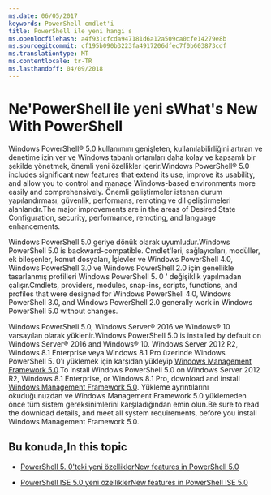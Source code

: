 ```yaml
---
ms.date: 06/05/2017
keywords: PowerShell cmdlet'i
title: PowerShell ile yeni hangi s
ms.openlocfilehash: a4f931cfcda947181d6a12a509ca0cfe14279e8b
ms.sourcegitcommit: cf195b090b3223fa4917206dfec7f0b603873cdf
ms.translationtype: MT
ms.contentlocale: tr-TR
ms.lasthandoff: 04/09/2018
---
```

# <a name="what39s-new-with-powershell"></a><span data-ttu-id="ecb84-103">Ne&#39;PowerShell ile yeni s</span><span class="sxs-lookup"><span data-stu-id="ecb84-103">What&#39;s New With PowerShell</span></span>
<span data-ttu-id="ecb84-104">Windows PowerShell® 5.0 kullanımını genişleten, kullanılabilirliğini artıran ve denetime izin ver ve Windows tabanlı ortamları daha kolay ve kapsamlı bir şekilde yönetmek, önemli yeni özellikler içerir.</span><span class="sxs-lookup"><span data-stu-id="ecb84-104">Windows PowerShell® 5.0 includes significant new features that extend its use, improve its usability, and allow you to control and manage Windows-based environments more easily and comprehensively.</span></span>  <span data-ttu-id="ecb84-105">Önemli geliştirmeler istenen durum yapılandırması, güvenlik, performans, remoting ve dil geliştirmeleri alanlarıdır.</span><span class="sxs-lookup"><span data-stu-id="ecb84-105">The major improvements are in the areas of Desired State Configuration, security, performance, remoting, and language enhancements.</span></span>

<span data-ttu-id="ecb84-106">Windows PowerShell 5.0 geriye dönük olarak uyumludur.</span><span class="sxs-lookup"><span data-stu-id="ecb84-106">Windows PowerShell 5.0 is backward-compatible.</span></span> <span data-ttu-id="ecb84-107">Cmdlet'leri, sağlayıcıları, modüller, ek bileşenler, komut dosyaları, İşlevler ve Windows PowerShell 4.0, Windows PowerShell 3.0 ve Windows PowerShell 2.0 için genellikle tasarlanmış profilleri Windows PowerShell 5. 0 ' değişiklik yapılmadan çalışır.</span><span class="sxs-lookup"><span data-stu-id="ecb84-107">Cmdlets, providers, modules, snap-ins, scripts, functions, and profiles that were designed for Windows PowerShell 4.0, Windows PowerShell 3.0, and Windows PowerShell 2.0 generally work in Windows PowerShell 5.0 without changes.</span></span>

<span data-ttu-id="ecb84-108">Windows PowerShell 5.0, Windows Server® 2016 ve Windows® 10 varsayılan olarak yüklenir.</span><span class="sxs-lookup"><span data-stu-id="ecb84-108">Windows PowerShell 5.0 is installed by default on Windows Server® 2016 and Windows® 10.</span></span> <span data-ttu-id="ecb84-109">Windows Server 2012 R2, Windows 8.1 Enterprise veya Windows 8.1 Pro üzerinde Windows PowerShell 5. 0'ı yüklemek için karşıdan yükleyip [Windows Management Framework 5.0](https://go.microsoft.com/fwlink/?linkid=830436).</span><span class="sxs-lookup"><span data-stu-id="ecb84-109">To install Windows PowerShell 5.0 on Windows Server 2012 R2, Windows 8.1 Enterprise, or Windows 8.1 Pro, download and install [Windows Management Framework 5.0](https://go.microsoft.com/fwlink/?linkid=830436).</span></span> <span data-ttu-id="ecb84-110">Yükleme ayrıntılarını okuduğunuzdan ve Windows Management Framework 5.0 yüklemeden önce tüm sistem gereksinimlerini karşıladığından emin olun.</span><span class="sxs-lookup"><span data-stu-id="ecb84-110">Be sure to read the download details, and meet all system requirements, before you install Windows Management Framework 5.0.</span></span>

## <a name="in-this-topic"></a><span data-ttu-id="ecb84-111">Bu konuda,</span><span class="sxs-lookup"><span data-stu-id="ecb84-111">In this topic</span></span>

- [<span data-ttu-id="ecb84-112">PowerShell 5. 0'teki yeni özellikler</span><span class="sxs-lookup"><span data-stu-id="ecb84-112">New features in  PowerShell 5.0</span></span>](What-s-New-in-Windows-PowerShell-50.md)

- [<span data-ttu-id="ecb84-113">PowerShell ISE 5.0 yeni özellikler</span><span class="sxs-lookup"><span data-stu-id="ecb84-113">New features in PowerShell ISE 5.0</span></span>](What-s-New-in-the-PowerShell-50-ISE.md)

<!--
- New features in Windows PowerShell 4.0

- New features in Windows PowerShell 3.0
-->